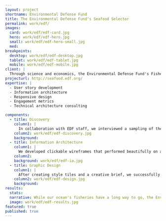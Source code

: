 ```yaml
---
layout: project
shortname: Environmental Defense Fund
title: The Environmental Defense Fund's Seafood Selector
permalink: work/edf/
images:
  card: work/edf/edf-card.jpg
  hero: work/edf/edf-hero.jpg
  small: work/edf/edf-hero-small.jpg
  med: 
breakpoints:
  desktop: work/edf/edf-desktop.jpg
  tablet: work/edf/edf-tablet.jpg
  mobile: work/edf/edf-mobile.jpg
client: |
  Through science and economics, the Environmental Defense Fund's Fisheries Program advocates for seafood preservation and conscientious consumption. A vital component of this program is its Seafood Selector App, a mobile website providing shoppers with advice on healthy and eco-friendly seafood options. We worked with EDF's internal development team to redesign the user experience for the Seafood Selector. This couldn't have been a more exciting opportunity for us, given our staff's collective background in environmental conservation.
projecturl: http://seafood.edf.org/
expertise: |
  - User story development
  - Information architecture
  - Responsive design
  - Engagement metrics
  - Technical architecture consulting

components:
  - title: Discovery
    column1: |
      In collaboration with EDF staff, we interviewed a sampling of the application's target audience. We then examined website analytics to identify usage patterns and establish performance metrics. Finally, we developed "user stories" to guide the content and information architecture choices for the redesign.
    column2: work/edf/edf-discovery.jpg
    background: 
  - title: Information Architecture
    column1: |
      We developed clickable wireframes that performed beautifully on a variety of mobile and tablet devices. Our mobile-first approach ensured that busy website visitors accessing the Seafood Selector on the go would get the most important information about seafood choices quickly and easily.
    column2:
    background: work/edf/edf-ia.jpg
  - title: Graphic Design
    column1: |
      After creating style tiles and a creative brief, we successfully handed off our discovery and design assets to EDF's internal development team, who then rebuilt the responsive website in Drupal 7. The result was a highly interactive, easy-to-use web app that informs consumers about the economic and environmental impacts of their seafood choices.  
    column2: work/edf/edf-design.jpg
    background:   
results:
  stats:
  narrative: While our ocean's fisheries have a long way to go, the Environmental Defense Fund's Seafood Selector is helping everyday consumers end decades of overfishing, one pound of seafood at a time.
  image: work/edf/edf-results.jpg
featured: true
published: true
---
```



